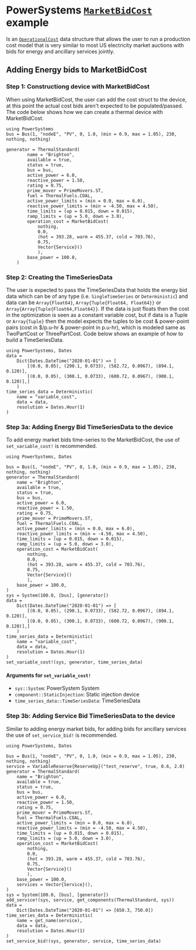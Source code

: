 # PowerSystems [`MarketBidCost`](@ref) example

Is an [`OperationalCost`](@ref)  data structure that allows the user to run a production
cost model that is very similar to most US electricity market auctions with bids for energy
and ancillary services jointly.

## Adding Energy bids to MarketBidCost

### Step 1: Constructiong device with MarketBidCost

When using MarketBidCost, the user can add the cost struct to the device, at this point the actual
cost bids aren't expected to be populated/passed. The code below shows how we can create a
thermal device with MarketBidCost.

```@example
using PowerSystems
bus = Bus(1, "nodeE", "PV", 0, 1.0, (min = 0.9, max = 1.05), 230, nothing, nothing)

generator = ThermalStandard(
        name = "Brighton",
        available = true,
        status = true,
        bus = bus,
        active_power = 6.0,
        reactive_power = 1.50,
        rating = 0.75,
        prime_mover = PrimeMovers.ST,
        fuel = ThermalFuels.COAL,
        active_power_limits = (min = 0.0, max = 6.0),
        reactive_power_limits = (min = -4.50, max = 4.50),
        time_limits = (up = 0.015, down = 0.015),
        ramp_limits = (up = 5.0, down = 3.0),
        operation_cost = MarketBidCost(
            nothing,
            0.0,
            (hot = 393.28, warm = 455.37, cold = 703.76),
            0.75,
            Vector{Service}()
            ),
        base_power = 100.0,
    )

```

### Step 2: Creating the TimeSeriesData

The user is expected to pass the TimeSeriesData that holds the energy bid data which can be
of any type (i.e. `SingleTimeSeries` or `Deterministic`) and data can be `Array{Float64}`,
`Array{Tuple{Float64, Float64}}` or `Array{Array{Tuple{Float64,Float64}}`. If the data is
just floats then the cost in the optimization is seen as a constant variable cost, but if
data is a Tuple or `Array{Tuple}` then the model expects the tuples to be cost & power-point
pairs (cost in $/p.u-hr & power-point in p.u-hr), which is modeled same as TwoPartCost or
ThreePartCost. Code below shows an example of how to build a TimeSeriesData.

```@example
using PowerSystems, Dates
data =
    Dict(Dates.DateTime("2020-01-01") => [
        [(0.0, 0.05), (290.1, 0.0733), (582.72, 0.0967), (894.1, 0.120)],
        [(0.0, 0.05), (300.1, 0.0733), (600.72, 0.0967), (900.1, 0.120)],]
    )
time_series_data = Deterministic(
    name = "variable_cost",
    data = data,
    resolution = Dates.Hour(1)
)
```

### Step 3a: Adding Energy Bid TimeSeriesData to the device

To add energy market bids time-series to the MarketBidCost, the use of `set_variable_cost!` is recommended.

```@example
using PowerSystems, Dates

bus = Bus(1, "nodeE", "PV", 0, 1.0, (min = 0.9, max = 1.05), 230, nothing, nothing)
generator = ThermalStandard(
    name = "Brighton",
    available = true,
    status = true,
    bus = bus,
    active_power = 6.0,
    reactive_power = 1.50,
    rating = 0.75,
    prime_mover = PrimeMovers.ST,
    fuel = ThermalFuels.COAL,
    active_power_limits = (min = 0.0, max = 6.0),
    reactive_power_limits = (min = -4.50, max = 4.50),
    time_limits = (up = 0.015, down = 0.015),
    ramp_limits = (up = 5.0, down = 3.0),
    operation_cost = MarketBidCost(
        nothing,
        0.0,
        (hot = 393.28, warm = 455.37, cold = 703.76),
        0.75,
        Vector{Service}()
        ),
    base_power = 100.0,
)
sys = System(100.0, [bus], [generator])
data =
    Dict(Dates.DateTime("2020-01-01") => [
        [(0.0, 0.05), (290.1, 0.0733), (582.72, 0.0967), (894.1, 0.120)],
        [(0.0, 0.05), (300.1, 0.0733), (600.72, 0.0967), (900.1, 0.120)],]
    )
time_series_data = Deterministic(
    name = "variable_cost",
    data = data,
    resolution = Dates.Hour(1)
)
set_variable_cost!(sys, generator, time_series_data)
```

#### Arguments for `set_variable_cost!`

- `sys::System`: PowerSystem System
- `component::StaticInjection`: Static injection device
- `time_series_data::TimeSeriesData`: TimeSeriesData

### Step 3b: Adding Service Bid TimeSeriesData to the device

Similar to adding energy market bids,  for adding bids for ancillary services the use of
`set_service_bid!` is recommended.

```@example
using PowerSystems, Dates

bus = Bus(1, "nodeE", "PV", 0, 1.0, (min = 0.9, max = 1.05), 230, nothing, nothing)
service = VariableReserve{ReserveUp}("test_reserve", true, 0.6, 2.0)
generator = ThermalStandard(
    name = "Brighton",
    available = true,
    status = true,
    bus = bus,
    active_power = 6.0,
    reactive_power = 1.50,
    rating = 0.75,
    prime_mover = PrimeMovers.ST,
    fuel = ThermalFuels.COAL,
    active_power_limits = (min = 0.0, max = 6.0),
    reactive_power_limits = (min = -4.50, max = 4.50),
    time_limits = (up = 0.015, down = 0.015),
    ramp_limits = (up = 5.0, down = 3.0),
    operation_cost = MarketBidCost(
        nothing,
        0.0,
        (hot = 393.28, warm = 455.37, cold = 703.76),
        0.75,
        Vector{Service}()
        ),
    base_power = 100.0,
    services = Vector{Service}(),
)
sys = System(100.0, [bus], [generator])
add_service!(sys, service, get_components(ThermalStandard, sys))
data =
    Dict(Dates.DateTime("2020-01-01") => [650.3, 750.0])
time_series_data = Deterministic(
    name = get_name(service),
    data = data,
    resolution = Dates.Hour(1)
)
set_service_bid!(sys, generator, service, time_series_data)
```
